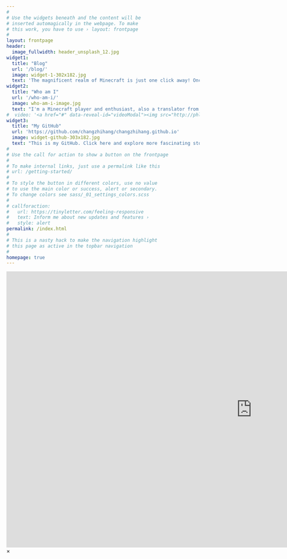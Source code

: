 ```yaml
---
#
# Use the widgets beneath and the content will be
# inserted automagically in the webpage. To make
# this work, you have to use › layout: frontpage
#
layout: frontpage
header:
  image_fullwidth: header_unsplash_12.jpg
widget1:
  title: "Blog"
  url: '/blog/'
  image: widget-1-302x182.jpg
  text: 'The magnificent realm of Minecraft is just one click away! Once you delve into these captivating stories, you will likely become a Minecraft enthusiast like myself! :)'
widget2:
  title: "Who am I"
  url: '/who-am-i/'
  image: who-am-i-image.jpg
  text: "I'm a Minecraft player and enthusiast, also a translator from China specializing in Minecraft novels and books! Do you want to take a journey to Minecraft with me?"
#  video: '<a href="#" data-reveal-id="videoModal"><img src="http://phlow.github.io/feeling-responsive/images/start-video-feeling-responsive-302x182.jpg" width="302" height="182" alt=""/></a>'
widget3:
  title: "My GitHub"
  url: 'https://github.com/changzhihang/changzhihang.github.io'
  image: widget-github-303x182.jpg
  text: "This is my GitHub. Click here and explore more fascinating stories about Minecraft! Additionally, I would greatly appreciate it if you could leave a comment on my GitHub!"
#
# Use the call for action to show a button on the frontpage
#
# To make internal links, just use a permalink like this
# url: /getting-started/
#
# To style the button in different colors, use no value
# to use the main color or success, alert or secondary.
# To change colors see sass/_01_settings_colors.scss
#
# callforaction:
#   url: https://tinyletter.com/feeling-responsive
#   text: Inform me about new updates and features ›
#   style: alert
permalink: /index.html
#
# This is a nasty hack to make the navigation highlight
# this page as active in the topbar navigation
#
homepage: true
---
```


<div id="videoModal" class="reveal-modal large" data-reveal="">
  <div class="flex-video widescreen vimeo" style="display: block;">
    <iframe width="1280" height="720" src="https://www.youtube.com/embed/3b5zCFSmVvU" frameborder="0" allowfullscreen></iframe>
  </div>
  <a class="close-reveal-modal">&#215;</a>
</div>
